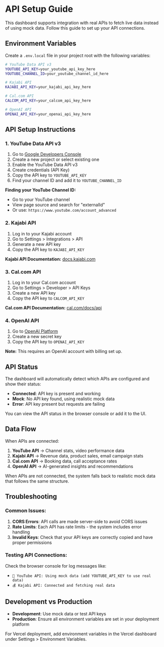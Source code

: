 # API Setup Guide

This dashboard supports integration with real APIs to fetch live data instead of using mock data. Follow this guide to set up your API connections.

## Environment Variables

Create a `.env.local` file in your project root with the following variables:

```bash
# YouTube Data API v3
YOUTUBE_API_KEY=your_youtube_api_key_here
YOUTUBE_CHANNEL_ID=your_youtube_channel_id_here

# Kajabi API  
KAJABI_API_KEY=your_kajabi_api_key_here

# Cal.com API
CALCOM_API_KEY=your_calcom_api_key_here

# OpenAI API
OPENAI_API_KEY=your_openai_api_key_here
```

## API Setup Instructions

### 1. YouTube Data API v3

1. Go to [Google Developers Console](https://console.developers.google.com/)
2. Create a new project or select existing one
3. Enable the YouTube Data API v3
4. Create credentials (API Key)
5. Copy the API key to `YOUTUBE_API_KEY`
6. Find your channel ID and add it to `YOUTUBE_CHANNEL_ID`

**Finding your YouTube Channel ID:**
- Go to your YouTube channel
- View page source and search for "externalId" 
- Or use: `https://www.youtube.com/account_advanced`

### 2. Kajabi API

1. Log in to your Kajabi account
2. Go to Settings > Integrations > API
3. Generate a new API key
4. Copy the API key to `KAJABI_API_KEY`

**Kajabi API Documentation:** [docs.kajabi.com](https://developers.kajabi.com/)

### 3. Cal.com API

1. Log in to your Cal.com account
2. Go to Settings > Developer > API Keys
3. Create a new API key
4. Copy the API key to `CALCOM_API_KEY`

**Cal.com API Documentation:** [cal.com/docs/api](https://cal.com/docs/api)

### 4. OpenAI API

1. Go to [OpenAI Platform](https://platform.openai.com/api-keys)
2. Create a new secret key
3. Copy the API key to `OPENAI_API_KEY`

**Note:** This requires an OpenAI account with billing set up.

## API Status

The dashboard will automatically detect which APIs are configured and show their status:

- **Connected**: API key is present and working
- **Mock**: No API key found, using realistic mock data
- **Error**: API key present but requests are failing

You can view the API status in the browser console or add it to the UI.

## Data Flow

When APIs are connected:

1. **YouTube API** → Channel stats, video performance data
2. **Kajabi API** → Revenue data, product sales, email campaign stats  
3. **Cal.com API** → Booking data, call acceptance rates
4. **OpenAI API** → AI-generated insights and recommendations

When APIs are not connected, the system falls back to realistic mock data that follows the same structure.

## Troubleshooting

### Common Issues:

1. **CORS Errors**: API calls are made server-side to avoid CORS issues
2. **Rate Limits**: Each API has rate limits - the system includes error handling
3. **Invalid Keys**: Check that your API keys are correctly copied and have proper permissions

### Testing API Connections:

Check the browser console for log messages like:
- `🎥 YouTube API: Using mock data (add YOUTUBE_API_KEY to use real data)`
- `💰 Kajabi API: Connected and fetching real data`

## Development vs Production

- **Development**: Use mock data or test API keys
- **Production**: Ensure all environment variables are set in your deployment platform

For Vercel deployment, add environment variables in the Vercel dashboard under Settings > Environment Variables. 
